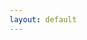 ```yaml
---
layout: default
---
```


  <script src="https://cdnjs.cloudflare.com/ajax/libs/web3/1.7.0-rc.0/web3.min.js"></script>
  <script src="https://cdnjs.cloudflare.com/ajax/libs/handlebars.js/4.7.7/handlebars.min.js"></script>
  <script src="https://unpkg.com/f0js@0.0.12/dist/f0.js"></script>
  <script id="template" type="text/x-handlebars-template">
    <div class="wrapper">
      <img src="{{image}}">
      <h1>{{title}}</h1>
      <ul class="downloads">
          <li>mintt price</li>
          <li>mint limit</li>
          <li>Invite</li>
        {{#each items}}
            <li><strong>{{eth}}</strong> ETH</li>
            <li><strong>{{limit}}</strong></li>
            <li><a href="mint#address={{address}}&key={{key}}"><strong>Go</strong></a></li>
        {{/each}}
      </ul>
    </div>
  </script>
  <script src="/assets/js/function1.js"></script>
